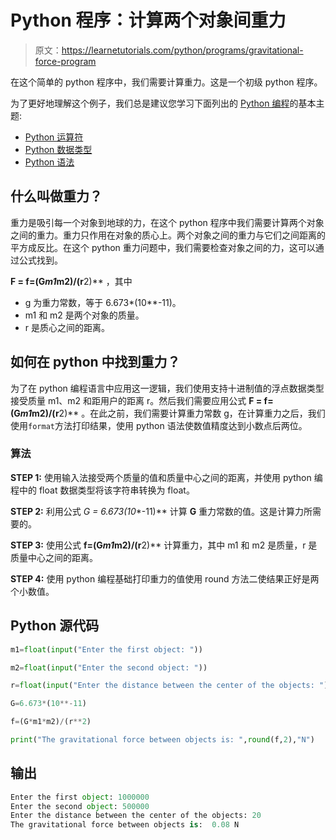 # Python 程序：计算两个对象间重力

> 原文：<https://learnetutorials.com/python/programs/gravitational-force-program>

在这个简单的 python 程序中，我们需要计算重力。这是一个初级 python 程序。

为了更好地理解这个例子，我们总是建议您学习下面列出的 [Python 编程](../ "Python tutorial")的基本主题:

*   [Python 运算符](../../python/python-operators "operators in python")
*   [Python 数据类型](../../python/python-datatypes "python data types")
*   [Python 语法](../../python/syntax-comments "python syntax")

## 什么叫做重力？

重力是吸引每一个对象到地球的力，在这个 python 程序中我们需要计算两个对象之间的重力。重力只作用在对象的质心上。两个对象之间的重力与它们之间距离的平方成反比。在这个 python 重力问题中，我们需要检查对象之间的力，这可以通过公式找到。

**F = f=(G*m1*m2)/(r**2)** ，其中

*   g 为重力常数，等于 6.673*(10**-11)。
*   m1 和 m2 是两个对象的质量。
*   r 是质心之间的距离。

## 如何在 python 中找到重力？

为了在 python 编程语言中应用这一逻辑，我们使用支持十进制值的浮点数据类型接受质量 m1、m2 和距用户的距离 r。然后我们需要应用公式 **F = f=(G*m1*m2)/(r**2)** 。在此之前，我们需要计算重力常数 g，在计算重力之后，我们使用`format`方法打印结果，使用 python 语法使数值精度达到小数点后两位。

### 算法

**STEP 1:** 使用输入法接受两个质量的值和质量中心之间的距离，并使用 python 编程中的 float 数据类型将该字符串转换为 float。

**STEP 2:** 利用公式 **G = 6.673*(10**-11)** 计算 **G** 重力常数的值。这是计算力所需要的。

**STEP 3:** 使用公式 **f=(G*m1*m2)/(r**2)** 计算重力，其中 m1 和 m2 是质量，r 是质量中心之间的距离。

**STEP 4:** 使用 python 编程基础打印重力的值使用 round 方法二使结果正好是两个小数值。

## Python 源代码

```py
m1=float(input("Enter the first object: "))

m2=float(input("Enter the second object: "))

r=float(input("Enter the distance between the center of the objects: "))

G=6.673*(10**-11)

f=(G*m1*m2)/(r**2)

print("The gravitational force between objects is: ",round(f,2),"N")

```

## 输出

```py
Enter the first object: 1000000
Enter the second object: 500000
Enter the distance between the center of the objects: 20
The gravitational force between objects is:  0.08 N
```
